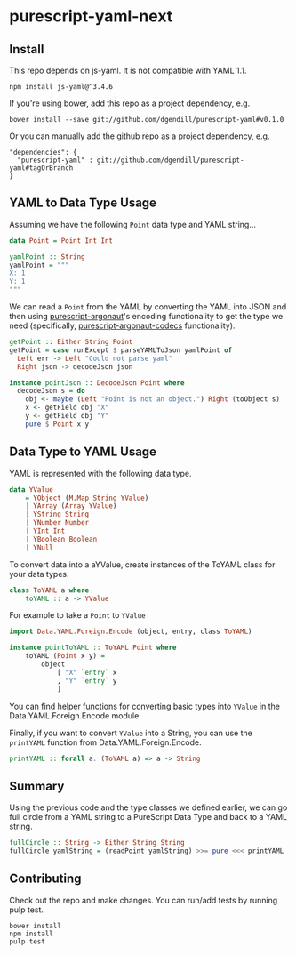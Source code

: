 # purescript-yaml-next

## Install

This repo depends on js-yaml.  It is not compatible with YAML 1.1.
```
npm install js-yaml@^3.4.6
```
If you're using bower, add this repo as a project dependency, e.g.

```
bower install --save git://github.com/dgendill/purescript-yaml#v0.1.0
```

Or you can manually add the github repo as a project dependency, e.g.

```
"dependencies": {
  "purescript-yaml" : git://github.com/dgendill/purescript-yaml#tagOrBranch
}
```

## YAML to Data Type Usage

Assuming we have the following `Point` data type and YAML string...

```purescript
data Point = Point Int Int

yamlPoint :: String
yamlPoint = """
X: 1
Y: 1
"""
```

We can read a `Point` from the YAML by converting the YAML into JSON
and then using [purescript-argonaut](https://github.com/purescript-contrib/purescript-argonaut)'s encoding functionality to get the
type we need (specifically, [purescript-argonaut-codecs](https://github.com/purescript-contrib/purescript-argonaut-codecs)
functionality).

```purescript
getPoint :: Either String Point
getPoint = case runExcept $ parseYAMLToJson yamlPoint of
  Left err -> Left "Could not parse yaml"
  Right json -> decodeJson json

instance pointJson :: DecodeJson Point where
  decodeJson s = do
    obj <- maybe (Left "Point is not an object.") Right (toObject s)
    x <- getField obj "X"
    y <- getField obj "Y"
    pure $ Point x y
```


## Data Type to YAML Usage

YAML is represented with the following data type.

```purescript
data YValue
    = YObject (M.Map String YValue)
    | YArray (Array YValue)
    | YString String
    | YNumber Number
    | YInt Int
    | YBoolean Boolean
    | YNull
```

To convert data into a aYValue, create instances of the ToYAML class for your
data types.

```purescript
class ToYAML a where
    toYAML :: a -> YValue
```

For example to take a `Point` to `YValue`

```purescript
import Data.YAML.Foreign.Encode (object, entry, class ToYAML)

instance pointToYAML :: ToYAML Point where
    toYAML (Point x y) =
        object
            [ "X" `entry` x
            , "Y" `entry` y
            ]
```

You can find helper functions for converting basic types into `YValue`
in the Data.YAML.Foreign.Encode module.

Finally, if you want to convert `YValue` into a String, you can use the
`printYAML` function from Data.YAML.Foreign.Encode.


```purescript
printYAML :: forall a. (ToYAML a) => a -> String
```

## Summary

Using the previous code and the type classes we defined earlier, we can go
full circle from a YAML string to a PureScript Data Type and back to a YAML string.

```purescript
fullCircle :: String -> Either String String
fullCircle yamlString = (readPoint yamlString) >>= pure <<< printYAML
```

## Contributing

Check out the repo and make changes. You can run/add tests by running pulp test.

```
bower install
npm install
pulp test
```
